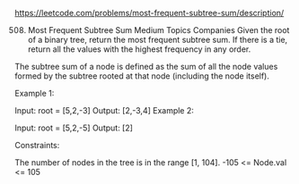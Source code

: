 https://leetcode.com/problems/most-frequent-subtree-sum/description/

508. Most Frequent Subtree Sum
Medium
Topics
Companies
Given the root of a binary tree, return the most frequent subtree sum. If there is a tie, return all the values with the highest frequency in any order.

The subtree sum of a node is defined as the sum of all the node values formed by the subtree rooted at that node (including the node itself).

 

Example 1:


Input: root = [5,2,-3]
Output: [2,-3,4]
Example 2:


Input: root = [5,2,-5]
Output: [2]
 

Constraints:

The number of nodes in the tree is in the range [1, 104].
-105 <= Node.val <= 105

